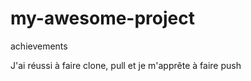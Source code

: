 # my-awesome-project

<section>achievements
<p>J'ai réussi à faire clone, pull et je m'apprête à faire push</p>
</section>
